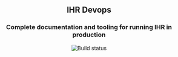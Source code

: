 <h2 align="center"><b>IHR Devops</b></h2>

<h3 align="center">Complete documentation and tooling for running IHR in production</h3>
<p align="center">
   <a>
      <img src="https://img.shields.io/github/actions/workflow/status/internethealthreport/gh-actions/docker-ci.yml" alt="Build status">
   </a>
</p>
